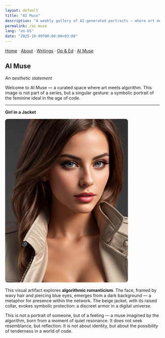 ```yaml
---
layout: default
title: "AI Muse"
description: "A weekly gallery of AI-generated portraits — where art meets algorithm and imagination becomes visible."
permalink: /ai-muse
lang: "en-US"
date: "2025-10-09T00:00:00+03:00"
---
```


[Home](/) · [About](/about) · [Writings](/writing) · [Op & Ed](/blog) · [AI Muse](/ai-muse)

## AI Muse

*An aesthetic statement*

Welcome to AI Muse — a curated space where art meets algorithm. This image is not part of a series, but a singular gesture: a symbolic portrait of the feminine ideal in the age of code.

---

**Girl in a Jacket**

<img src="/assets/img/AI-Muse-study-01.png" alt="AI Muse" style="width:80%;max-width:400px;height:auto;border-radius:8px;" loading="lazy" decoding="async">

This visual artifact explores **algorithmic romanticism**. The face, framed by wavy hair and piercing blue eyes, emerges from a dark background — a metaphor for presence within the network. The beige jacket, with its raised collar, evokes symbolic protection: a discreet armor in a digital universe.

This is not a portrait of someone, but of a feeling — a muse imagined by the algorithm, born from a moment of quiet resonance. It does not seek resemblance, but reflection. It is not about identity, but about the possibility of tenderness in a world of code.
